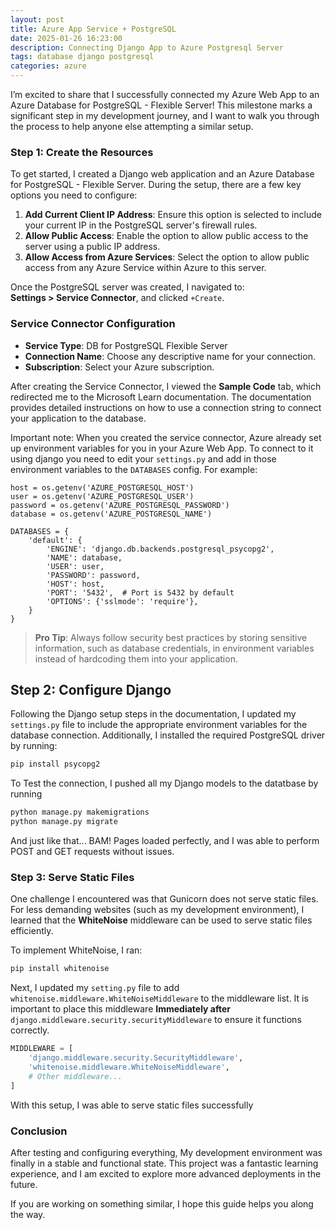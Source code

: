 ```yaml
---
layout: post
title: Azure App Service + PostgreSQL
date: 2025-01-26 16:23:00
description: Connecting Django App to Azure Postgresql Server
tags: database django postgresql
categories: azure
---
```

I’m excited to share that I successfully connected my Azure Web App to an Azure Database for PostgreSQL - Flexible Server! This milestone marks a significant step in my development journey, and I want to walk you through the process to help anyone else attempting a similar setup.  

### Step 1: Create the Resources  

To get started, I created a Django web application and an Azure Database for PostgreSQL - Flexible Server. During the setup, there are a few key options you need to configure:  

1. **Add Current Client IP Address**: Ensure this option is selected to include your current IP in the PostgreSQL server's firewall rules.  
2. **Allow Public Access**: Enable the option to allow public access to the server using a public IP address.  
3. **Allow Access from Azure Services**: Select the option to allow public access from any Azure Service within Azure to this server.  

Once the PostgreSQL server was created, I navigated to:  
**Settings > Service Connector**, and clicked `+Create`.  

### Service Connector Configuration  

- **Service Type**: DB for PostgreSQL Flexible Server  
- **Connection Name**: Choose any descriptive name for your connection.  
- **Subscription**: Select your Azure subscription.  

After creating the Service Connector, I viewed the **Sample Code** tab, which redirected me to the Microsoft Learn documentation. The documentation provides detailed instructions on how to use a connection string to connect your application to the database.

Important note: When you created the service connector, Azure already set up environment variables for you in your Azure Web App. To connect to it using django you need to edit your `settings.py` and add in those environment variables to the `DATABASES` config. For example:

```python3
host = os.getenv('AZURE_POSTGRESQL_HOST')
user = os.getenv('AZURE_POSTGRESQL_USER')
password = os.getenv('AZURE_POSTGRESQL_PASSWORD')
database = os.getenv('AZURE_POSTGRESQL_NAME')

DATABASES = {
    'default': {
        'ENGINE': 'django.db.backends.postgresql_psycopg2',
        'NAME': database,
        'USER': user,
        'PASSWORD': password,
        'HOST': host,
        'PORT': '5432',  # Port is 5432 by default 
        'OPTIONS': {'sslmode': 'require'},
    }
}
```
> **Pro Tip**: Always follow security best practices by storing sensitive information, such as database credentials, in environment variables instead of hardcoding them into your application.  

## Step 2: Configure Django  

Following the Django setup steps in the documentation, I updated my `settings.py` file to include the appropriate environment variables for the database connection. Additionally, I installed the required PostgreSQL driver by running:  

```bash
pip install psycopg2
```

To Test the connection, I pushed all my Django models to the datatbase by running
```python
python manage.py makemigrations
python manage.py migrate
```
And just like that... BAM! Pages loaded perfectly, and I was able to perform POST and GET requests without issues.

### Step 3: Serve Static Files
One challenge I encountered was that Gunicorn does not serve static files. For less demanding websites (such as my development environment), I learned that the **WhiteNoise** middleware can be used to serve static files efficiently.

To implement WhiteNoise, I ran:
```python
pip install whitenoise
```
Next, I updated my `setting.py` file to add `whitenoise.middleware.WhiteNoiseMiddleware` to the middleware list. It is important to place this middleware **Immediately after** `django.middleware.security.securityMiddleware` to ensure it functions correctly.

```python
MIDDLEWARE = [
    'django.middleware.security.SecurityMiddleware',
    'whitenoise.middleware.WhiteNoiseMiddleware',
    # Other middleware...
]
```
With this setup, I was able to serve static files successfully

### Conclusion
After testing and configuring everything, My development environment was finally in a stable and functional state. This project was a fantastic learning experience, and I am excited to explore more advanced deployments in the future. 

If you are working on something similar, I hope this guide helps you along the way.